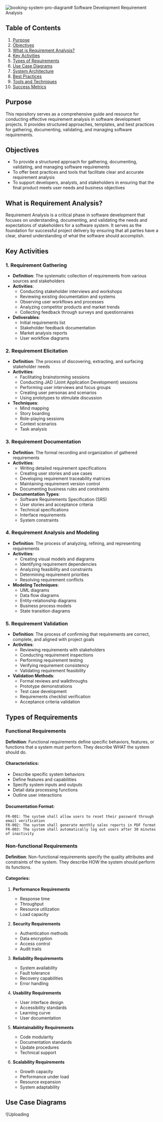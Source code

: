 ![booking-system-pro-diagram](https://github.com/user-attachments/assets/da6a55cb-a029-4290-875b-3a9adec83e44)# Software Development Requirement Analysis

## Table of Contents
1. [Purpose](#purpose)
2. [Objectives](#objectives)
3. [What is Requirement Analysis?](#what-is-requirement-analysis)
4. [Key Activities](#key-activities)
5. [Types of Requirements](#types-of-requirements)
6. [Use Case Diagrams](#use-case-diagrams)
7. [System Architecture](#system-architecture)
8. [Best Practices](#best-practices)
9. [Tools and Techniques](#tools-and-techniques)
10. [Success Metrics](#success-metrics)

## Purpose
This repository serves as a comprehensive guide and resource for conducting effective requirement analysis in software development projects. It provides structured approaches, templates, and best practices for gathering, documenting, validating, and managing software requirements.

## Objectives
- To provide a structured approach for gathering, documenting, validating, and managing software requirements
- To offer best practices and tools that facilitate clear and accurate requirement analysis
- To support developers, analysts, and stakeholders in ensuring that the final product meets user needs and business objectives

## What is Requirement Analysis?
Requirement Analysis is a critical phase in software development that focuses on understanding, documenting, and validating the needs and expectations of stakeholders for a software system. It serves as the foundation for successful project delivery by ensuring that all parties have a clear, shared understanding of what the software should accomplish.

## Key Activities

### 1. Requirement Gathering
- **Definition**: The systematic collection of requirements from various sources and stakeholders
- **Activities**:
  - Conducting stakeholder interviews and workshops
  - Reviewing existing documentation and systems
  - Observing user workflows and processes
  - Analyzing competitor products and market trends
  - Collecting feedback through surveys and questionnaires
- **Deliverables**:
  - Initial requirements list
  - Stakeholder feedback documentation
  - Market analysis reports
  - User workflow diagrams

### 2. Requirement Elicitation
- **Definition**: The process of discovering, extracting, and surfacing stakeholder needs
- **Activities**:
  - Facilitating brainstorming sessions
  - Conducting JAD (Joint Application Development) sessions
  - Performing user interviews and focus groups
  - Creating user personas and scenarios
  - Using prototypes to stimulate discussion
- **Techniques**:
  - Mind mapping
  - Story boarding
  - Role-playing sessions
  - Context scenarios
  - Task analysis

### 3. Requirement Documentation
- **Definition**: The formal recording and organization of gathered requirements
- **Activities**:
  - Writing detailed requirement specifications
  - Creating user stories and use cases
  - Developing requirement traceability matrices
  - Maintaining requirement version control
  - Documenting business rules and constraints
- **Documentation Types**:
  - Software Requirements Specification (SRS)
  - User stories and acceptance criteria
  - Technical specifications
  - Interface requirements
  - System constraints

### 4. Requirement Analysis and Modeling
- **Definition**: The process of analyzing, refining, and representing requirements
- **Activities**:
  - Creating visual models and diagrams
  - Identifying requirement dependencies
  - Analyzing feasibility and constraints
  - Determining requirement priorities
  - Resolving requirement conflicts
- **Modeling Techniques**:
  - UML diagrams
  - Data flow diagrams
  - Entity-relationship diagrams
  - Business process models
  - State transition diagrams

### 5. Requirement Validation
- **Definition**: The process of confirming that requirements are correct, complete, and aligned with project goals
- **Activities**:
  - Reviewing requirements with stakeholders
  - Conducting requirement inspections
  - Performing requirement testing
  - Verifying requirement consistency
  - Validating requirement feasibility
- **Validation Methods**:
  - Formal reviews and walkthroughs
  - Prototype demonstrations
  - Test case development
  - Requirements checklist verification
  - Acceptance criteria validation

## Types of Requirements

### Functional Requirements
**Definition**: Functional requirements define specific behaviors, features, or functions that a system must perform. They describe WHAT the system should do.

#### Characteristics:
- Describe specific system behaviors
- Define features and capabilities
- Specify system inputs and outputs
- Detail data processing functions
- Outline user interactions

#### Documentation Format:
```
FR-001: The system shall allow users to reset their password through email verification
FR-002: The system shall generate monthly sales reports in PDF format
FR-003: The system shall automatically log out users after 30 minutes of inactivity
```

### Non-functional Requirements
**Definition**: Non-functional requirements specify the quality attributes and constraints of the system. They describe HOW the system should perform its functions.

#### Categories:
1. **Performance Requirements**
   - Response time
   - Throughput
   - Resource utilization
   - Load capacity

2. **Security Requirements**
   - Authentication methods
   - Data encryption
   - Access control
   - Audit trails

3. **Reliability Requirements**
   - System availability
   - Fault tolerance
   - Recovery capabilities
   - Error handling

4. **Usability Requirements**
   - User interface design
   - Accessibility standards
   - Learning curve
   - User documentation

5. **Maintainability Requirements**
   - Code modularity
   - Documentation standards
   - Update procedures
   - Technical support

6. **Scalability Requirements**
   - Growth capacity
   - Performance under load
   - Resource expansion
   - System adaptability

## Use Case Diagrams
![Uploading<svg viewBox="0 0 1000 800" xmlns="http://www.w3.org/2000/svg">
  <!-- Title -->
  <text x="400" y="40" font-family="Arial" font-size="24" font-weight="bold">Booking System Architecture</text>
  
  <!-- External Systems -->
  <rect x="50" y="100" width="200" height="100" rx="10" fill="none" stroke="#666" stroke-dasharray="5,5"/>
  <text x="90" y="130" font-family="Arial" font-size="14" fill="#666">External Systems</text>
  <rect x="70" y="150" width="160" height="30" fill="#f0f0f0" stroke="#666"/>
  <text x="85" y="170" font-family="Arial" font-size="12">Payment Gateway</text>

  <!-- Actors -->
  <!-- Customer -->
  <g id="customer">
    <circle cx="100" cy="300" r="20" stroke="#333" fill="white" stroke-width="2"/>
    <line x1="100" y1="320" x2="100" y2="380" stroke="#333" stroke-width="2"/>
    <line x1="60" y1="350" x2="140" y2="350" stroke="#333" stroke-width="2"/>
    <line x1="100" y1="380" x2="60" y2="420" stroke="#333" stroke-width="2"/>
    <line x1="100" y1="380" x2="140" y2="420" stroke="#333" stroke-width="2"/>
    <text x="70" y="450" font-family="Arial" font-size="14">Customer</text>
  </g>

  <!-- Admin -->
  <g id="admin">
    <circle cx="900" cy="300" r="20" stroke="#333" fill="white" stroke-width="2"/>
    <line x1="900" y1="320" x2="900" y2="380" stroke="#333" stroke-width="2"/>
    <line x1="860" y1="350" x2="940" y2="350" stroke="#333" stroke-width="2"/>
    <line x1="900" y1="380" x2="860" y2="420" stroke="#333" stroke-width="2"/>
    <line x1="900" y1="380" x2="940" y2="420" stroke="#333" stroke-width="2"/>
    <text x="880" y="450" font-family="Arial" font-size="14">System Admin</text>
  </g>

  <!-- Main System Boundary -->
  <rect x="200" y="100" width="650" height="600" rx="20" fill="none" stroke="#333" stroke-width="2"/>
  <text x="420" y="130" font-family="Arial" font-size="18">Booking Management System</text>

  <!-- Subsystem Boundaries -->
  <!-- Booking Subsystem -->
  <rect x="220" y="150" width="300" height="250" rx="10" fill="none" stroke="#666" stroke-dasharray="5,5"/>
  <text x="310" y="175" font-family="Arial" font-size="14" fill="#666">Booking Subsystem</text>

  <!-- Administration Subsystem -->
  <rect x="530" y="150" width="300" height="250" rx="10" fill="none" stroke="#666" stroke-dasharray="5,5"/>
  <text x="610" y="175" font-family="Arial" font-size="14" fill="#666">Administration Subsystem</text>

  <!-- Reporting Subsystem -->
  <rect x="220" y="420" width="610" height="200" rx="10" fill="none" stroke="#666" stroke-dasharray="5,5"/>
  <text x="470" y="445" font-family="Arial" font-size="14" fill="#666">Reporting Subsystem</text>

  <!-- Use Cases -->
  <!-- Booking Subsystem Use Cases -->
  <ellipse cx="320" cy="220" rx="70" ry="25" fill="white" stroke="#333"/>
  <text x="275" y="225" font-family="Arial" font-size="12">Search Availability</text>

  <ellipse cx="320" cy="290" rx="70" ry="25" fill="white" stroke="#333"/>
  <text x="285" y="295" font-family="Arial" font-size="12">Make Booking</text>

  <ellipse cx="320" cy="360" rx="70" ry="25" fill="white" stroke="#333"/>
  <text x="280" y="365" font-family="Arial" font-size="12">Process Payment</text>

  <!-- Administration Subsystem Use Cases -->
  <ellipse cx="630" cy="220" rx="70" ry="25" fill="white" stroke="#333"/>
  <text x="580" y="225" font-family="Arial" font-size="12">Manage Resources</text>

  <ellipse cx="630" cy="290" rx="70" ry="25" fill="white" stroke="#333"/>
  <text x="585" y="295" font-family="Arial" font-size="12">Configure System</text>

  <ellipse cx="630" cy="360" rx="70" ry="25" fill="white" stroke="#333"/>
  <text x="580" y="365" font-family="Arial" font-size="12">Manage Users</text>

  <!-- Reporting Subsystem Use Cases -->
  <ellipse cx="320" cy="500" rx="70" ry="25" fill="white" stroke="#333"/>
  <text x="270" y="505" font-family="Arial" font-size="12">Generate Reports</text>

  <ellipse cx="520" cy="500" rx="70" ry="25" fill="white" stroke="#333"/>
  <text x="460" y="505" font-family="Arial" font-size="12">Analytics Dashboard</text>

  <ellipse cx="720" cy="500" rx="70" ry="25" fill="white" stroke="#333"/>
  <text x="670" y="505" font-family="Arial" font-size="12">Export Data</text>

  <!-- Relationships -->
  <!-- Include relationships -->
  <dashed-line x1="320" y1="290" x2="320" y2="360" stroke="#333" stroke-dasharray="5,5"/>
  <text x="330" y="325" font-family="Arial" font-size="10" fill="#666">«include»</text>

  <!-- Extension relationships -->
  <dashed-line x1="520" y1="500" x2="720" y2="500" stroke="#333" stroke-dasharray="5,5"/>
  <text x="600" y="485" font-family="Arial" font-size="10" fill="#666">«extend»</text>

  <!-- Actor connections -->
  <line x1="140" y1="300" x2="250" y2="220" stroke="#333"/>
  <line x1="140" y1="300" x2="250" y2="290" stroke="#333"/>
  <line x1="140" y1="300" x2="250" y2="500" stroke="#333"/>

  <line x1="860" y1="300" x2="700" y2="220" stroke="#333"/>
  <line x1="860" y1="300" x2="700" y2="290" stroke="#333"/>
  <line x1="860" y1="300" x2="700" y2="360" stroke="#333"/>
  <line x1="860" y1="300" x2="790" y2="500" stroke="#333"/>

  <!-- System Interface -->
  <line x1="230" y1="360" x2="150" y2="200" stroke="#333" stroke-dasharray="5,5"/>
  <text x="160" y="270" font-family="Arial" font-size="10" fill="#666">«interface»</text>
</svg>
 booking-system-pro-diagram.svg…]()


### Overview
Use Case Diagrams are fundamental tools in requirement analysis that visually represent how users (actors) interact with a system. They are part of the Unified Modeling Language (UML) and provide a high-level view of system functionality from an external observer's perspective.

### System Architecture Use Case Diagram
[Include the architectural diagram here]

### Architectural Components

#### 1. External Systems Integration
- Payment Gateway Interface
- Third-party Service Connectors
- External API Integration Points

#### 2. Core Subsystems

##### Booking Subsystem
- **Search Availability**: Real-time resource availability checking
- **Make Booking**: Core booking process management
- **Process Payment**: Secure payment processing integration

##### Administration Subsystem
- **Manage Resources**: Resource allocation and management
- **Configure System**: System configuration and settings
- **Manage Users**: User access control and management

##### Reporting Subsystem
- **Generate Reports**: Customizable report generation
- **Analytics Dashboard**: Real-time business intelligence
- **Export Data**: Data extraction and formatting

### Security Architecture

1. **Authentication Layer**
   - User identity verification
   - Role-based access control
   - Session management

2. **Authorization Layer**
   - Permission management
   - Resource access control
   - Operation validation

3. **Data Security**
   - Encryption at rest
   - Secure communication
   - Audit logging

## Best Practices

1. **Clear Documentation**
   - Use consistent terminology
   - Maintain detailed records
   - Keep documentation up-to-date

2. **Stakeholder Engagement**
   - Regular communication
   - Feedback incorporation
   - Validation sessions

3. **Change Management**
   - Version control
   - Impact analysis
   - Change tracking

4. **Quality Assurance**
   - Regular reviews
   - Testing procedures
   - Validation checks

## Tools and Techniques

### Documentation Tools
1. Requirements management software
2. Collaboration platforms
3. Version control systems
4. Diagramming tools

### Analysis Techniques
1. Use case modeling
2. User stories
3. Process mapping
4. Domain modeling
5. Prototyping

## Success Metrics

### Quantitative Metrics
1. Requirement implementation rate
2. Defect detection rate
3. Requirement change rate
4. Project timeline adherence

### Qualitative Metrics
1. Stakeholder satisfaction
2. System usability
3. Documentation quality
4. Team collaboration effectiveness

## Contributing
Please read CONTRIBUTING.md for details on our code of conduct and the process for submitting pull requests.

## License
This project is licensed under the MIT License - see the LICENSE.md file for details.
